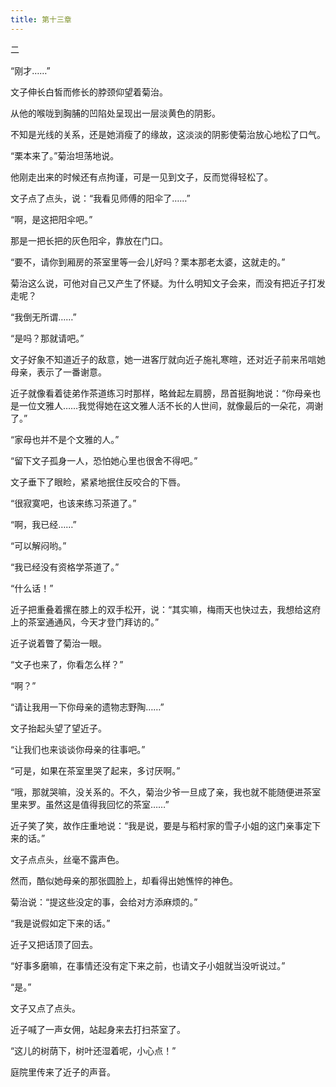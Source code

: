 ```yaml
---
title: 第十三章
---
```


二

“刚才……”

文子伸长白皙而修长的脖颈仰望着菊治。

从他的喉咙到胸脯的凹陷处呈现出一层淡黄色的阴影。

不知是光线的关系，还是她消瘦了的缘故，这淡淡的阴影使菊治放心地松了口气。

“栗本来了。”菊治坦荡地说。

他刚走出来的时候还有点拘谨，可是一见到文子，反而觉得轻松了。

文子点了点头，说：“我看见师傅的阳伞了……”

“啊，是这把阳伞吧。”

那是一把长把的灰色阳伞，靠放在门口。

“要不，请你到厢房的茶室里等一会儿好吗？栗本那老太婆，这就走的。”

菊治这么说，可他对自己又产生了怀疑。为什么明知文子会来，而没有把近子打发走呢？

“我倒无所谓……”

“是吗？那就请吧。”

文子好象不知道近子的敌意，她一进客厅就向近子施礼寒暄，还对近子前来吊唁她母亲，表示了一番谢意。

近子就像看着徒弟作茶道练习时那样，略耸起左肩膀，昂首挺胸地说：“你母亲也是一位文雅人……我觉得她在这文雅人活不长的人世间，就像最后的一朵花，凋谢了。”

“家母也并不是个文雅的人。”

“留下文子孤身一人，恐怕她心里也很舍不得吧。”

文子垂下了眼睑，紧紧地抿住反咬合的下唇。

“很寂寞吧，也该来练习茶道了。”

“啊，我已经……”

“可以解闷哟。”

“我已经没有资格学茶道了。”

“什么话！”

近子把重叠着摞在膝上的双手松开，说：“其实嘛，梅雨天也快过去，我想给这府上的茶室通通风，今天才登门拜访的。”

近子说着瞥了菊治一眼。

“文子也来了，你看怎么样？”

“啊？”

“请让我用一下你母亲的遗物志野陶……”

文子抬起头望了望近子。

“让我们也来谈谈你母亲的往事吧。”

“可是，如果在茶室里哭了起来，多讨厌啊。”

“哦，那就哭嘛，没关系的。不久，菊治少爷一旦成了亲，我也就不能随便进茶室里来罗。虽然这是值得我回忆的茶室……”

近子笑了笑，故作庄重地说：“我是说，要是与稻村家的雪子小姐的这门亲事定下来的话。”

文子点点头，丝毫不露声色。

然而，酷似她母亲的那张圆脸上，却看得出她憔悴的神色。

菊治说：“提这些没定的事，会给对方添麻烦的。”

“我是说假如定下来的话。”

近子又把话顶了回去。

“好事多磨嘛，在事情还没有定下来之前，也请文子小姐就当没听说过。”

“是。”

文子又点了点头。

近子喊了一声女佣，站起身来去打扫茶室了。

“这儿的树荫下，树叶还湿着呢，小心点！”

庭院里传来了近子的声音。